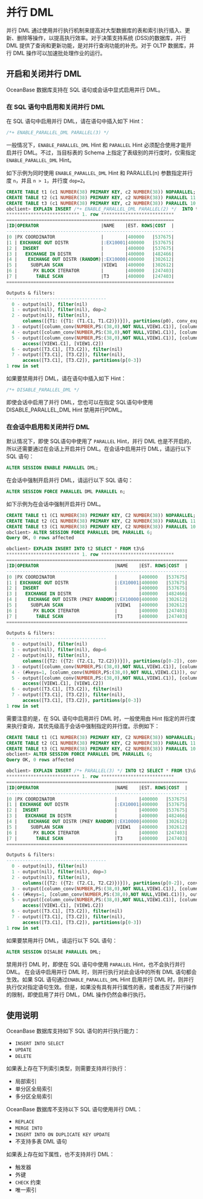 # 并行 DML 

并行 DML 通过使用并行执行机制来提高对大型数据库的表和索引执行插入、更新、删除等操作，以提高执行效率。对于决策支持系统 (DSS)的数据库，并行 DML 提供了查询和更新功能，是对并行查询功能的补充。对于 OLTP 数据库，并行 DML 操作可以加速批处理作业的运行。

## 开启和关闭并行 DML

OceanBase 数据库支持在 SQL 语句或会话中显式启用并行 DML。

### 在 SQL 语句中启用和关闭并行 DML

在 SQL 语句中启用并行 DML，请在语句中插入如下 Hint：
```sql
/*+ ENABLE_PARALLEL_DML PARALLEL(3) */ 
```

一般情况下，`ENABLE_PARALLEL_DML` Hint 和 `PARALLEL` Hint 必须配合使用才能开启并行 DML。不过，当目标表的 Schema 上指定了表级别的并行度时，仅需指定 `ENABLE_PARALLEL_DML` Hint。

如下示例为同时使用 `ENABLE_PARALLEL_DML` Hint 和 PARALLEL(n) 参数指定并行度 `n`，并且 `n > 1`，并行度 `dop=2`。

```sql
CREATE TABLE t1 (c1 NUMBER(38) PRIMARY KEY, c2 NUMBER(38)) NOPARALLEL;
CREATE TABLE t2 (c1 NUMBER(38) PRIMARY KEY, c2 NUMBER(38)) PARALLEL 11 PARTITION BY HASH(c1) PARTITIONS 3;
CREATE TABLE t3 (c1 NUMBER(38) PRIMARY KEY, c2 NUMBER(38)) PARALLEL 10 PARTITION BY HASH(c1) PARTITIONS 4;
obclient> EXPLAIN INSERT /*+ ENABLE_PARALLEL_DML PARALLEL(2) */  INTO t1 SELECT * FROM T3\G
*************************** 1. row ***************************
==============================================================
|ID|OPERATOR                       |NAME    |EST. ROWS|COST  |
--------------------------------------------------------------
|0 |PX COORDINATOR                 |        |400000   |537675|
|1 | EXCHANGE OUT DISTR            |:EX10001|400000   |537675|
|2 |  INSERT                       |        |400000   |537675|
|3 |   EXCHANGE IN DISTR           |        |400000   |482466|
|4 |    EXCHANGE OUT DISTR (RANDOM)|:EX10000|400000   |302612|
|5 |     SUBPLAN SCAN              |VIEW1   |400000   |302612|
|6 |      PX BLOCK ITERATOR        |        |400000   |247403|
|7 |       TABLE SCAN              |T3      |400000   |247403|
==============================================================

Outputs & filters:
-------------------------------------
  0 - output(nil), filter(nil)
  1 - output(nil), filter(nil), dop=2
  2 - output(nil), filter(nil),
      columns([{T1: ({T1: (T1.C1, T1.C2)})}]), partitions(p0), conv_exprs([column_conv(NUMBER,PS:(38,0),NOT NULL,VIEW1.C1)], [column_conv(NUMBER,PS:(38,0),NULL,VIEW1.C2)])
  3 - output([column_conv(NUMBER,PS:(38,0),NOT NULL,VIEW1.C1)], [column_conv(NUMBER,PS:(38,0),NULL,VIEW1.C2)]), filter(nil)
  4 - output([column_conv(NUMBER,PS:(38,0),NOT NULL,VIEW1.C1)], [column_conv(NUMBER,PS:(38,0),NULL,VIEW1.C2)]), filter(nil), dop=2
  5 - output([column_conv(NUMBER,PS:(38,0),NOT NULL,VIEW1.C1)], [column_conv(NUMBER,PS:(38,0),NULL,VIEW1.C2)]), filter(nil),
      access([VIEW1.C1], [VIEW1.C2])
  6 - output([T3.C1], [T3.C2]), filter(nil)
  7 - output([T3.C1], [T3.C2]), filter(nil),
      access([T3.C1], [T3.C2]), partitions(p[0-3])
1 row in set
```
如果要禁用并行 DML，请在语句中插入如下 Hint：
```sql
/*+ DISABLE_PARALLEL_DML */
```

即使会话中启用了并行 DML，您也可以在指定 SQL语句中使用 DISABLE_PARALLEL_DML Hint 禁用并行PDML。

### 在会话中启用和关闭并行 DML

默认情况下，即使 SQL语句中使用了 `PARALLEL` Hint，并行 DML 也是不开启的，所以还需要通过在会话上开启并行 DML。在会话中启用并行 DML，请运行以下 SQL 语句：

```sql
ALTER SESSION ENABLE PARALLEL DML;
```

在会话中强制开启并行 DML，请运行以下 SQL 语句：

```sql
ALTER SESSION FORCE PARALLEL DML PARALLEL n;
```

如下示例为在会话中强制开启并行 DML。

```sql
CREATE TABLE t1 (C1 NUMBER(38) PRIMARY KEY, C2 NUMBER(38)) NOPARALLEL;
CREATE TABLE t2 (C1 NUMBER(38) PRIMARY KEY, C2 NUMBER(38)) PARALLEL 11 PARTITION BY HASH(C1) PARTITIONS 3;
CREATE TABLE t3 (C1 NUMBER(38) PRIMARY KEY, C2 NUMBER(38)) PARALLEL 10 PARTITION BY HASH(C1) PARTITIONS 4;
obclient> ALTER SESSION FORCE PARALLEL DML PARALLEL 6;
Query OK, 0 rows affected 

obclient> EXPLAIN INSERT INTO t2 SELECT * FROM t3\G
*************************** 1. row ***************************
===================================================================
|ID|OPERATOR                            |NAME    |EST. ROWS|COST  |
-------------------------------------------------------------------
|0 |PX COORDINATOR                      |        |400000   |537675|
|1 | EXCHANGE OUT DISTR                 |:EX10001|400000   |537675|
|2 |  INSERT                            |        |400000   |537675|
|3 |   EXCHANGE IN DISTR                |        |400000   |482466|
|4 |    EXCHANGE OUT DISTR (PKEY RANDOM)|:EX10000|400000   |302612|
|5 |     SUBPLAN SCAN                   |VIEW1   |400000   |302612|
|6 |      PX BLOCK ITERATOR             |        |400000   |247403|
|7 |       TABLE SCAN                   |T3      |400000   |247403|
===================================================================

Outputs & filters:
-------------------------------------
  0 - output(nil), filter(nil)
  1 - output(nil), filter(nil), dop=6
  2 - output(nil), filter(nil),
      columns([{T2: ({T2: (T2.C1, T2.C2)})}]), partitions(p[0-2]), conv_exprs([column_conv(NUMBER,PS:(38,0),NOT NULL,VIEW1.C1)], [column_conv(NUMBER,PS:(38,0),NULL,VIEW1.C2)])
  3 - output([column_conv(NUMBER,PS:(38,0),NOT NULL,VIEW1.C1)], [column_conv(NUMBER,PS:(38,0),NULL,VIEW1.C2)], [PARTITION_ID]), filter(nil)
  4 - (#keys=1, [column_conv(NUMBER,PS:(38,0),NOT NULL,VIEW1.C1)]), output([column_conv(NUMBER,PS:(38,0),NOT NULL,VIEW1.C1)], [column_conv(NUMBER,PS:(38,0),NULL,VIEW1.C2)], [PARTITION_ID]), filter(nil), dop=6
  5 - output([column_conv(NUMBER,PS:(38,0),NOT NULL,VIEW1.C1)], [column_conv(NUMBER,PS:(38,0),NULL,VIEW1.C2)]), filter(nil),
      access([VIEW1.C1], [VIEW1.C2])
  6 - output([T3.C1], [T3.C2]), filter(nil)
  7 - output([T3.C1], [T3.C2]), filter(nil),
      access([T3.C1], [T3.C2]), partitions(p[0-3])
1 row in set
```

需要注意的是，在 SQL 语句中启用并行 DML 时，一般使用由 Hint 指定的并行度来执行查询，其优先级高于会话中强制指定的并行度。示例如下：

```sql
CREATE TABLE t1 (C1 NUMBER(38) PRIMARY KEY, C2 NUMBER(38)) NOPARALLEL;
CREATE TABLE t2 (C1 NUMBER(38) PRIMARY KEY, C2 NUMBER(38)) PARALLEL 11 PARTITION BY HASH(C1) PARTITIONS 3;
CREATE TABLE t3 (C1 NUMBER(38) PRIMARY KEY, C2 NUMBER(38)) PARALLEL 10 PARTITION BY HASH(C1) PARTITIONS 4;
obclient> ALTER SESSION FORCE PARALLEL DML PARALLEL 6;
Query OK, 0 rows affected 

obclient> EXPLAIN INSERT /*+ PARALLEL(3) */ INTO t2 SELECT * FROM t3\G
*************************** 1. row ***************************
===================================================================
|ID|OPERATOR                            |NAME    |EST. ROWS|COST  |
-------------------------------------------------------------------
|0 |PX COORDINATOR                      |        |400000   |537675|
|1 | EXCHANGE OUT DISTR                 |:EX10001|400000   |537675|
|2 |  INSERT                            |        |400000   |537675|
|3 |   EXCHANGE IN DISTR                |        |400000   |482466|
|4 |    EXCHANGE OUT DISTR (PKEY RANDOM)|:EX10000|400000   |302612|
|5 |     SUBPLAN SCAN                   |VIEW1   |400000   |302612|
|6 |      PX BLOCK ITERATOR             |        |400000   |247403|
|7 |       TABLE SCAN                   |T3      |400000   |247403|
===================================================================

Outputs & filters:
-------------------------------------
  0 - output(nil), filter(nil)
  1 - output(nil), filter(nil), dop=3
  2 - output(nil), filter(nil),
      columns([{T2: ({T2: (T2.C1, T2.C2)})}]), partitions(p[0-2]), conv_exprs([column_conv(NUMBER,PS:(38,0),NOT NULL,VIEW1.C1)], [column_conv(NUMBER,PS:(38,0),NULL,VIEW1.C2)])
  3 - output([column_conv(NUMBER,PS:(38,0),NOT NULL,VIEW1.C1)], [column_conv(NUMBER,PS:(38,0),NULL,VIEW1.C2)], [PARTITION_ID]), filter(nil)
  4 - (#keys=1, [column_conv(NUMBER,PS:(38,0),NOT NULL,VIEW1.C1)]), output([column_conv(NUMBER,PS:(38,0),NOT NULL,VIEW1.C1)], [column_conv(NUMBER,PS:(38,0),NULL,VIEW1.C2)], [PARTITION_ID]), filter(nil), dop=3
  5 - output([column_conv(NUMBER,PS:(38,0),NOT NULL,VIEW1.C1)], [column_conv(NUMBER,PS:(38,0),NULL,VIEW1.C2)]), filter(nil),
      access([VIEW1.C1], [VIEW1.C2])
  6 - output([T3.C1], [T3.C2]), filter(nil)
  7 - output([T3.C1], [T3.C2]), filter(nil),
      access([T3.C1], [T3.C2]), partitions(p[0-3])
1 row in set
```

如果要禁用并行 DML，请运行以下 SQL 语句：

```sql
ALTER SESSION DISALBE PARALLEL DML;
```

禁用并行 DML 时，即使在 SQL 语句中使用 `PARALLEL` Hint，也不会执行并行 DML。
在会话中启用并行 DML 时，则并行执行对此会话中的所有 DML 语句都会生效。如果 SQL 语句通过`ENABLE_PARALLEL_DML` Hint 启用并行 DML 时，则并行执行仅对指定语句生效。但是，如果没有具有并行属性的表，或者违反了并行操作的限制，即使启用了并行 DML，DML 操作仍然会串行执行。

## 使用说明

OceanBase 数据库支持如下 SQL 语句的并行执行能力：

* `INSERT INTO SELECT`
* `UPDATE`
* `DELETE`

如果表上存在下列索引类型，则需要支持并行执行：

* 局部索引
* 单分区全局索引
* 多分区全局索引

OceanBase 数据库不支持以下 SQL 语句使用并行 DML：

* `REPLACE`
* `MERGE INTO`
* `INSERT INTO ON DUPLICATE KEY UPDATE`
* 不支持多表 DML 语句

如果表上存在如下属性，也不支持并行 DML：

* 触发器
* 外键
* `CHECK` 约束
* 唯一索引
